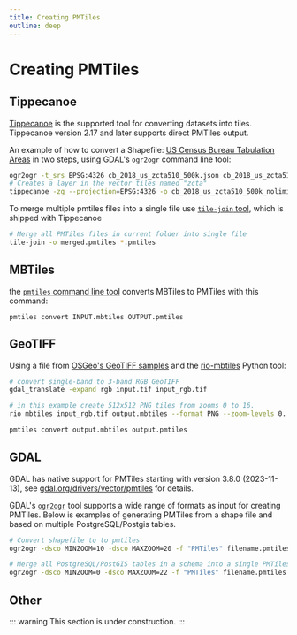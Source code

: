 ```yaml
---
title: Creating PMTiles
outline: deep
---
```


# Creating PMTiles 

## Tippecanoe

[Tippecanoe](https://github.com/felt/tippecanoe) is the supported tool for converting datasets into tiles. Tippecanoe version 2.17 and later supports direct PMTiles output.

An example of how to convert a Shapefile: [US Census Bureau Tabulation Areas](https://www.census.gov/geographies/mapping-files/time-series/geo/carto-boundary-file.html) in two steps, using GDAL's `ogr2ogr` command line tool:

```bash
ogr2ogr -t_srs EPSG:4326 cb_2018_us_zcta510_500k.json cb_2018_us_zcta510_500k.shp
# Creates a layer in the vector tiles named "zcta"
tippecanoe -zg --projection=EPSG:4326 -o cb_2018_us_zcta510_500k_nolimit.pmtiles -l zcta cb_2018_us_zcta510_500k.json
```

To merge multiple pmtiles files into a single file use [`tile-join` tool](https://github.com/felt/tippecanoe?tab=readme-ov-file#tile-join), which is shipped with Tippecanoe

```sh
# Merge all PMTiles files in current folder into single file
tile-join -o merged.pmtiles *.pmtiles
```

## MBTiles

the [`pmtiles` command line tool](/pmtiles/cli) converts MBTiles to PMTiles with this command:

`pmtiles convert INPUT.mbtiles OUTPUT.pmtiles`

## GeoTIFF

Using a file from [OSGeo's GeoTIFF samples](https://download.osgeo.org/geotiff/samples/) and the [rio-mbtiles](https://github.com/mapbox/rio-mbtiles) Python tool:

```sh
# convert single-band to 3-band RGB GeoTIFF
gdal_translate -expand rgb input.tif input_rgb.tif

# in this example create 512x512 PNG tiles from zooms 0 to 16.
rio mbtiles input_rgb.tif output.mbtiles --format PNG --zoom-levels 0..16 --tile-size 512 --resampling bilinear

pmtiles convert output.mbtiles output.pmtiles
```

## GDAL

GDAL has native support for PMTiles starting with version 3.8.0 (2023-11-13), see [gdal.org/drivers/vector/pmtiles](https://gdal.org/drivers/vector/pmtiles.html) for details.

GDAL's [`ogr2ogr`](https://gdal.org/programs/ogr2ogr.html#ogr2ogr) tool supports a wide range of formats as input for creating PMTiles. Below is examples of generating PMTiles from a shape file and based on multiple PostgreSQL/Postgis tables.

```sh
# Convert shapefile to to pmtiles
ogr2ogr -dsco MINZOOM=10 -dsco MAXZOOM=20 -f "PMTiles" filename.pmtiles my_shapes.shp

# Merge all PostgreSQL/PostGIS tables in a schema into a single PMTiles file.
ogr2ogr -dsco MINZOOM=0 -dsco MAXZOOM=22 -f "PMTiles" filename.pmtiles "PG:host=my_host port=my_port dbname=my_database user=my_user password=my_password schemas=my_schema"
```

## Other

::: warning
This section is under construction.
:::

